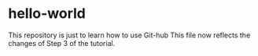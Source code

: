 # hello-world
This repository is just to learn how to use Git-hub
This file now reflects the changes of Step 3 of the tutorial.
